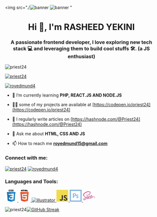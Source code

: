 <img src="./![banner](https://user-images.githubusercontent.com/69377706/187609766-2bab3b6e-207b-4121-98c9-2494ef75e400.png)
![banner](https://user-images.githubusercontent.com/69377706/187609899-b744dd77-9b35-4d16-86a1-68b4f8aa6d62.png)
"
<h1 align="center">Hi 👋, I'm RASHEED YEKINI</h1>
<h3 align="center">A passionate frontend developer, I love exploring new tech stack 💻 and leveraging them to build cool stuffs 🛠️. (a JS enthusiast)</h3>

<p align="left"> <img src="https://komarev.com/ghpvc/?username=priest24&label=Profile%20views&color=0e75b6&style=flat" alt="priest24" /> </p>

<p align="left"> <a href="https://github.com/ryo-ma/github-profile-trophy"><img src="https://github-profile-trophy.vercel.app/?username=priest24" alt="priest24" /></a> </p>

<p align="left"> <a href="https://twitter.com/royedmund4" target="blank"><img src="https://img.shields.io/twitter/follow/royedmund4?logo=twitter&style=for-the-badge" alt="royedmund4" /></a> </p>

- 🌱 I’m currently learning **PHP, REACT.JS AND NODE.JS**

- 👨‍💻 some of my projects are available at [https://codepen.io/priest24](https://codepen.io/priest24)

- 📝 I regularly write articles on [https://hashnode.com/@Priest24](https://hashnode.com/@Priest24)

- 💬 Ask me about **HTML, CSS AND JS**

- 📫 How to reach me **royedmund15@gmail.com**

<h3 align="left">Connect with me:</h3>
<p align="left">
<a href="https://codepen.io/priest24" target="blank"><img align="center" src="https://raw.githubusercontent.com/rahuldkjain/github-profile-readme-generator/master/src/images/icons/Social/codepen.svg" alt="priest24" height="30" width="40" /></a>
<a href="https://twitter.com/royedmund4" target="blank"><img align="center" src="https://raw.githubusercontent.com/rahuldkjain/github-profile-readme-generator/master/src/images/icons/Social/twitter.svg" alt="royedmund4" height="30" width="40" /></a>
</p>

<h3 align="left">Languages and Tools:</h3>
<p align="left"> <a href="https://www.w3schools.com/css/" target="_blank" rel="noreferrer"> <img src="https://raw.githubusercontent.com/devicons/devicon/master/icons/css3/css3-original-wordmark.svg" alt="css3" width="40" height="40"/> </a> <a href="https://www.w3.org/html/" target="_blank" rel="noreferrer"> <img src="https://raw.githubusercontent.com/devicons/devicon/master/icons/html5/html5-original-wordmark.svg" alt="html5" width="40" height="40"/> </a> <a href="https://www.adobe.com/in/products/illustrator.html" target="_blank" rel="noreferrer"> <img src="https://www.vectorlogo.zone/logos/adobe_illustrator/adobe_illustrator-icon.svg" alt="illustrator" width="40" height="40"/> </a> <a href="https://developer.mozilla.org/en-US/docs/Web/JavaScript" target="_blank" rel="noreferrer"> <img src="https://raw.githubusercontent.com/devicons/devicon/master/icons/javascript/javascript-original.svg" alt="javascript" width="40" height="40"/> </a> <a href="https://www.photoshop.com/en" target="_blank" rel="noreferrer"> <img src="https://raw.githubusercontent.com/devicons/devicon/master/icons/photoshop/photoshop-line.svg" alt="photoshop" width="40" height="40"/> </a> <a href="https://sass-lang.com" target="_blank" rel="noreferrer"> <img src="https://raw.githubusercontent.com/devicons/devicon/master/icons/sass/sass-original.svg" alt="sass" width="40" height="40"/> </a> </p>

<p><img align="left" src="https://github-readme-stats.vercel.app/api/top-langs?username=priest24&show_icons=true&locale=en&layout=compact" alt="priest24" /></p>


[![GitHub Streak](http://github-readme-streak-stats.herokuapp.com?user=priest24&theme=highcontrast)](https://git.io/streak-stats)
